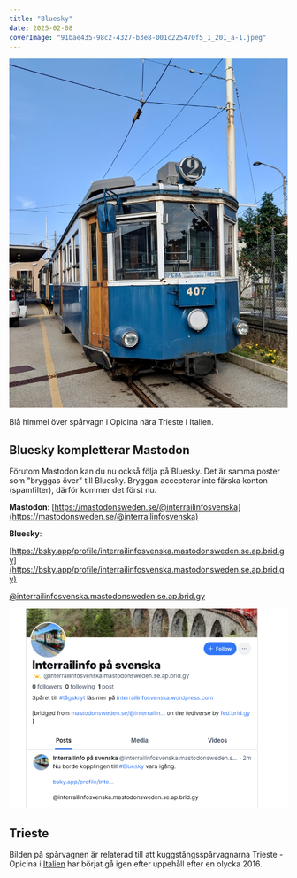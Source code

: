 ```yaml
---
title: "Bluesky"
date: 2025-02-08
coverImage: "91bae435-98c2-4327-b3e8-001c225470f5_1_201_a-1.jpeg"
---
```


 

![](images/bluesky_1.jpeg?w=817)

<figcaption>

Blå himmel över spårvagn i Opicina nära Trieste i Italien.

</figcaption>

 

## Bluesky kompletterar Mastodon

Förutom Mastodon kan du nu också följa på Bluesky. Det är samma poster som "bryggas över" till Bluesky. Bryggan accepterar inte färska konton (spamfilter), därför kommer det först nu.

**Mastodon**: [https://mastodonsweden.se/@interrailinfosvenska](https://mastodonsweden.se/@interrailinfosvenska)

**Bluesky**:

[https://bsky.app/profile/interrailinfosvenska.mastodonsweden.se.ap.brid.gy](https://bsky.app/profile/interrailinfosvenska.mastodonsweden.se.ap.brid.gy)

[@interrailinfosvenska.mastodonsweden.se.ap.brid.gy](http://@interrailinfosvenska.mastodonsweden.se.ap.brid.gy)

![](images/bluesky_2.png?w=723)

## Trieste

Bilden på spårvagnen är relaterad till att kuggstångsspårvagnarna Trieste - Opicina i [Italien](https://www.trainfo.eu/italien/) har börjat gå igen efter uppehåll efter en olycka 2016.

